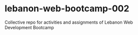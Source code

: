 # lebanon-web-bootcamp-002
Collective repo for activities and assignments of Lebanon Web Development Bootcamp
